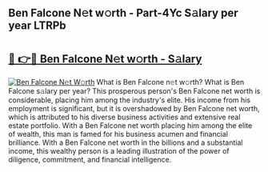 ## Ben Falcone N𝚎t w𝚘rth - Part-4Yc S𝚊lary per year LTRPb

# <h2><a href="http://gc2tqp.nevu.top/?p=Ben+Falcone">🔗 👉🔴 Ben Falcone N𝚎t w𝚘rth - S𝚊lary</a></h2>

[![Ben Falcone N𝚎t W𝚘rth](https://i.imgur.com/Oavwk0R.jpeg)](http://gc2tqp.nevu.top/?p=Ben+Falcone)
What is Ben Falcone n𝚎t w𝚘rth? What is Ben Falcone s𝚊lary per year?
This prosperous person's Ben Falcone net worth is considerable, placing him among the industry's elite. His income from his employment is significant, but it is overshadowed by Ben Falcone net worth, which is attributed to his diverse business activities and extensive real estate portfolio. With a Ben Falcone net worth placing him among the elite of wealth, this man is famed for his business acumen and financial brilliance. With a Ben Falcone net worth in the billions and a substantial income, this wealthy person is a leading illustration of the power of diligence, commitment, and financial intelligence.

